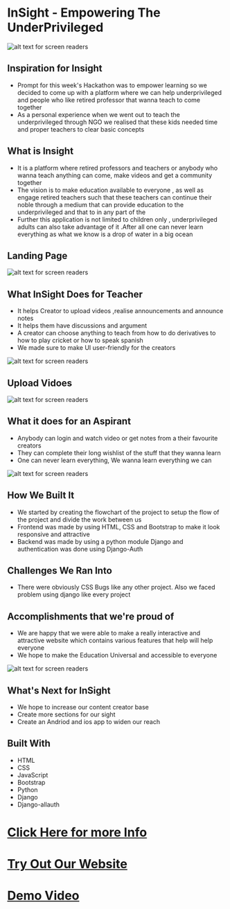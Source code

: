 # **InSight** - Empowering The UnderPrivileged

![alt text for screen readers](/Images/Thumbnail.png "Logo")

## Inspiration for Insight
- Prompt for this week's Hackathon was to empower learning so we decided to come up with a platform where we can help underprivileged and people who like retired professor that wanna teach to come together 
- As a personal experience when we went out to teach the underprivileged through NGO we realised that these kids needed time and proper teachers to clear basic concepts

## What is Insight 
-  It is a platform where retired professors and teachers or anybody who wanna teach anything can come, make videos and get a community together 
- The vision is to make education available to everyone , as well as engage retired teachers such that these teachers can continue their noble through a medium that can provide education to the underprivileged and that to in any part of the 
- Further this application is not limited to children only , underprivileged adults can also take advantage of it .After all one can never learn everything as what we know is a drop of water in a big ocean

## Landing Page
![alt text for screen readers](/Images/Landing.png "Landing Page")

## What InSight Does for Teacher
-  It helps Creator to upload videos ,realise announcements and announce notes 
- It helps them have discussions and argument
-  A creator can choose anything to teach from how to do derivatives to how to play cricket or how to speak spanish
- We made sure to make UI user-friendly for the creators 

![alt text for screen readers](/Images/CreateU.png "Landing Page")
## Upload Vidoes
![alt text for screen readers](/Images/Created.png "Landing Page")

## What it does for an Aspirant
- Anybody can login and watch video or get notes from a their favourite creators 
- They can complete their long wishlist of the stuff that they wanna learn
- One can never learn everything, We wanna learn everything we can 

![alt text for screen readers](/Images/Lessons.png "Landing Page")

## How We Built It
- We started by creating the flowchart of the project to setup the flow of the project and divide the work between us
- Frontend was made by using HTML, CSS and Bootstrap to make it look responsive and attractive
-  Backend was made by using a python module Django and authentication was done using Django-Auth

## Challenges We Ran Into
- There were obviously CSS Bugs like any other project. Also we faced problem using django like every project


## Accomplishments that we're proud of 
-  We are happy that we were able to make a really interactive and attractive website which contains various features that help will help everyone
-  We hope to make the Education Universal and accessible to everyone

![alt text for screen readers](/Images/Sign.png "Landing Page")


## What's Next for InSight
- We hope to increase our content creator base
- Create more sections for our sight
- Create an Andriod and ios app to widen our reach





## Built With
- HTML
- CSS
- JavaScript
- Bootstrap
- Python
- Django
- Django-allauth 

# [Click Here for more Info](https://docs.google.com/presentation/d/1FypVeEklLnRsL864HKcqMmB6-KVpVqulasTO1-LxCcw/edit?usp=sharing)
# [Try Out Our Website](insight-edu.netlify.app)
# [Demo Video](https://www.youtube.com/watch?v=M3YSvxOysQI)












